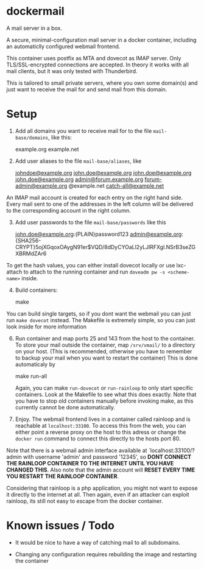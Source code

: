dockermail
==========

A mail server in a box.

A secure, minimal-configuration mail server in a docker container, including
an automaticlly configured webmail frontend. 

This container uses postfix as MTA and dovecot as IMAP server. Only TLS/SSL-encrypted
connections are accepted. In theory it works with all mail clients, but
it was only tested with Thunderbird.

This is tailored to small private servers, where you own some domain(s) and
just want to receive the mail for and send mail from this domain. 

Setup
=====


1) Add all domains you want to receive mail for to the file `mail-base/domains`, like this:

    example.org
    example.net

2) Add user aliases to the file `mail-base/aliases`, like

    johndoe@example.org	john.doe@example.org
    john.doe@example.org	john.doe@example.org
    admin@forum.example.org	forum-admin@example.org
    @example.net	catch-all@example.net

An IMAP mail account is created for each entry on the right hand side.
Every mail sent to one of the addresses in the left column will
be delivered to the corresponding account in the right column.

3) Add user passwords to the file `mail-base/passwords` like this

    john.doe@example.org:{PLAIN}password123
    admin@example.org:{SHA256-CRYPT}$5$ojXGqoxOAygN91er$VQD/8dDyCYOaLl2yLJlRFXgl.NSrB3seZGXBRMdZAr6

To get the hash values, you can either install dovecot locally or use lxc-attach to attach to the running
container and run `doveadm pw -s <scheme-name>` inside.

4) Build containers:

    make

You can build single targets, so if you dont want the webmail you can just run `make dovecot` instead. The Makefile is
extremely simple, so you can just look inside for more information

6) Run container and map ports 25 and 143 from the host to the container.
   To store your mail outside the container, map `/srv/vmail/` to
   a directory on your host. (This is recommended, otherwise
   you have to remember to backup your mail when you want to restart the container)
   This is done automaticaly by

    make run-all

   Again, you can make `run-dovecot` or `run-rainloop` to only start specific containers. Look 
   at the Makefile to see what this does exactly. Note that you have to stop old containers
   manually before invoking make, as this currently cannot be done automatically.

7) Enjoy. The webmail frontend lives in a container called rainloop and is reachable at `localhost:33100`. 
   To access this from the web, you can either point a reverse proxy on the host to this adress or change the 
   `docker run` command to connect this directly to the hosts port 80.

Note that there is a webmail admin interface available at `localhost:33100/?admin with
username 'admin' and password '12345', so  **DONT CONNECT THE RAINLOOP CONTAINER TO THE INTERNET
UNTIL YOU HAVE CHANGED THIS**. Also note that the admin account will **RESET EVERY TIME YOU RESTART THE RAINLOOP CONTAINER**. 

Considering that rainloop is a php application, you might not
want to expose it directly to the internet at all. Then again, even if an attacker can
exploit rainloop, its still not easy to escape from the docker container.


Known issues / Todo
===================
- It would be nice to have a way of catching mail to all subdomains.

- Changing any configuration requires rebuilding the image and restarting the container
